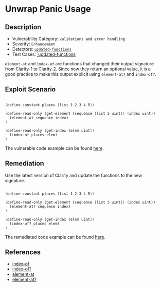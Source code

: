 # Unwrap Panic Usage 
## Description
- Vulnerability Category: `Validations and error handling`
- Severity: `Enhancement`
- Detectors: [`updated-functions`](https://github.com/CoinFabrik/stacy/blob/main/stacks_analyzer/detectors/UpdatedFunctionsDetector.py)
- Test Cases: [`updated-functions](https://github.com/CoinFabrik/stacy/tree/main/tests/updated_functions)

`element-at` and `index-of` are functions that changed their output signature from Clarity-1 to Clarity-2.
Since now they return an optional value, it is a good practice to make this output explicit using `element-at?` and `index-of?`.
## Exploit Scenario

```clarity

(define-constant places (list 1 2 3 4 5))

(define-read-only (get-element (sequence (list 5 uint)) (index uint))
  (element-at sequence index)
)

(define-read-only (get-index (elem uint))
  (index-of places elem)
)

```


The vulnerable code example can be found [here](https://github.com/CoinFabrik/stacy/blob/main/tests/updated_functions/vulnerable-example/undated_functions.clar).

## Remediation

Use the latest version of Clarity and update the functions to the new signature.

```clarity

(define-constant places (list 1 2 3 4 5))

(define-read-only (get-element (sequence (list 5 uint)) (index uint))
  (element-at? sequence index)
)

(define-read-only (get-index (elem uint))
  (index-of? places elem)
)
```

The remediated code example can be found [here](https://github.com/CoinFabrik/stacy/blob/main/tests/updated_functions/remediated-example/undated_functions.clar).



## References
- [index-of](https://docs.stacks.co/clarity/functions#index-of)
- [index-of?](https://docs.stacks.co/clarity/functions#index-of?)
- [element-at](https://docs.stacks.co/clarity/functions#element-at)
- [element-at?](https://docs.stacks.co/clarity/functions#element-at?)
